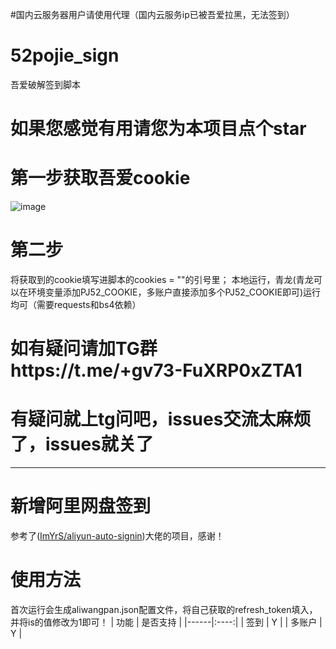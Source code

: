 #国内云服务器用户请使用代理（国内云服务ip已被吾爱拉黑，无法签到）

# 52pojie_sign
吾爱破解签到脚本
# 如果您感觉有用请您为本项目点个star
# 第一步获取吾爱cookie
![image](https://user-images.githubusercontent.com/104408988/215322514-71589c11-1454-4db1-acf5-3d0066c8334b.png)
# 第二步
将获取到的cookie填写进脚本的cookies = ""的引号里；
本地运行，青龙(青龙可以在环境变量添加PJ52_COOKIE，多账户直接添加多个PJ52_COOKIE即可)运行均可（需要requests和bs4依赖）
# 如有疑问请加TG群https://t.me/+gv73-FuXRP0xZTA1
# 有疑问就上tg问吧，issues交流太麻烦了，issues就关了
------------------------------------------------------
# 新增阿里网盘签到
参考了([ImYrS/aliyun-auto-signin](https://github.com/ImYrS/aliyun-auto-signin))大佬的项目，感谢！
# 使用方法
首次运行会生成aliwangpan.json配置文件，将自己获取的refresh_token填入，并将is的值修改为1即可！
| 功能   | 是否支持 |
|------|:----:|
| 签到   |  Y   |
| 多账户  |  Y   |
